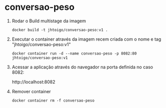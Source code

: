 # conversao-peso

1. Rodar o Build multistage da imagem
    ```
    docker build -t jhtoigo/conversao-peso:v1 .
    ```

2. Executar o container através da imagem recem criada com o nome e tag "jhtoigo/conversao-peso:v1"

    ```
    docker container run -d --name conversao-peso -p 8082:80 jhtoigo/conversao-peso:v1
    ```

3. Acessar a aplicação através do navegador na porta definida no caso 8082:
   
   http://localhost:8082

4. Remover container
    ```
    docker container rm -f conversao-peso
    ```
